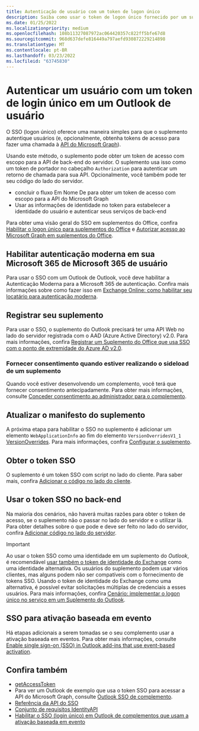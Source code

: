 ```yaml
---
title: Autenticação de usuário com um token de logon único
description: Saiba como usar o token de logon único fornecido por um suplemento do Outlook para implementar o SSO com o serviço.
ms.date: 01/25/2022
ms.localizationpriority: medium
ms.openlocfilehash: 108b11327087972ac064420357c822ff5bfe67d8
ms.sourcegitcommit: 968d637defe816449a797aefd930872229214898
ms.translationtype: MT
ms.contentlocale: pt-BR
ms.lasthandoff: 03/23/2022
ms.locfileid: "63745830"
---
```

# <a name="authenticate-a-user-with-a-single-sign-on-token-in-an-outlook-add-in"></a>Autenticar um usuário com um token de login único em um Outlook de usuário

O SSO (logon único) oferece uma maneira simples para que o suplemento autentique usuários (e, opcionalmente, obtenha tokens de acesso para fazer uma chamada à [API do Microsoft Graph](/graph/overview)).

Usando este método, o suplemento pode obter um token de acesso com escopo para a API de back-end do servidor. O suplemento usa isso como um token de portador no cabeçalho `Authorization` para autenticar um retorno de chamada para sua API. Opcionalmente, você também pode ter seu código do lado do servidor.

- concluir o fluxo Em Nome De para obter um token de acesso com escopo para a API do Microsoft Graph
- Usar as informações de identidade no token para estabelecer a identidade do usuário e autenticar seus serviços de back-end

Para obter uma visão geral do SSO em suplementos do Office, confira [Habilitar o logon único para suplementos do Office](../develop/sso-in-office-add-ins.md) e [Autorizar acesso ao Microsoft Graph em suplementos do Office](../develop/authorize-to-microsoft-graph.md).

## <a name="enable-modern-authentication-in-your-microsoft-365-tenancy"></a>Habilitar autenticação moderna em sua Microsoft 365 de Microsoft 365 de usuário

Para usar o SSO com um Outlook de Outlook, você deve habilitar a Autenticação Moderna para a Microsoft 365 de autenticação. Confira mais informações sobre como fazer isso em [Exchange Online: como habilitar seu locatário para autenticação moderna](https://social.technet.microsoft.com/wiki/contents/articles/32711.exchange-online-how-to-enable-your-tenant-for-modern-authentication.aspx).

## <a name="register-your-add-in"></a>Registrar seu suplemento

Para usar o SSO, o suplemento do Outlook precisará ter uma API Web no lado do servidor registrada com o AAD (Azure Active Directory) v2.0. Para mais informações, confira [Registrar um Suplemento do Office que usa SSO com o ponto de extremidade do Azure AD v2.0](../develop/register-sso-add-in-aad-v2.md).

### <a name="provide-consent-when-sideloading-an-add-in"></a>Fornecer consentimento quando estiver realizando o sideload de um suplemento

Quando você estiver desenvolvendo um complemento, você terá que fornecer consentimento antecipadamente. Para obter mais informações, consulte [Conceder consentimento ao administrador para o complemento](../develop/grant-admin-consent-to-an-add-in.md).

## <a name="update-the-add-in-manifest"></a>Atualizar o manifesto do suplemento

A próxima etapa para habilitar o SSO no suplemento é adicionar um elemento `WebApplicationInfo` ao fim do elemento `VersionOverridesV1_1` [VersionOverrides](../reference/manifest/versionoverrides.md). Para mais informações, confira [Configurar o suplemento](../develop/sso-in-office-add-ins.md#configure-the-add-in).

## <a name="get-the-sso-token"></a>Obter o token SSO

O suplemento é um token SSO com script no lado do cliente. Para saber mais, confira [Adicionar o código no lado do cliente](../develop/sso-in-office-add-ins.md#add-client-side-code).

## <a name="use-the-sso-token-at-the-back-end"></a>Usar o token SSO no back-end

Na maioria dos cenários, não haverá muitas razões para obter o token de acesso, se o suplemento não o passar no lado do servidor e o utilizar lá. Para obter detalhes sobre o que pode e deve ser feito no lado do servidor, confira [Adicionar código no lado do servidor](../develop/sso-in-office-add-ins.md#pass-the-access-token-to-server-side-code).

> [!IMPORTANT]
> Ao usar o token SSO como uma identidade em um suplemento do *Outlook*, é recomendável [usar também o token de identidade do Exchange](authenticate-a-user-with-an-identity-token.md) como uma identidade alternativa. Os usuários do suplemento podem usar vários clientes, mas alguns podem não ser compatíveis com o fornecimento de tokens SSO. Usando o token de identidade do Exchange como uma alternativa, é possível evitar solicitações múltiplas de credenciais a esses usuários. Para mais informações, confira [Cenário: implementar o logon único no serviço em um Suplemento do Outlook](implement-sso-in-outlook-add-in.md).

## <a name="sso-for-event-based-activation"></a>SSO para ativação baseada em evento

Há etapas adicionais a serem tomadas se o seu complemento usar a ativação baseada em eventos. Para obter mais informações, consulte [Enable single sign-on (SSO) in Outlook add-ins that use event-based activation](use-sso-in-event-based-activation.md).

## <a name="see-also"></a>Confira também

- [getAccessToken](/javascript/api/office-runtime/officeruntime.auth#office-runtime-officeruntime-auth-getaccesstoken-member(1))
- Para ver um Outlook de exemplo que usa o token SSO para acessar a API do Microsoft Graph, consulte [Outlook SSO de complemento](https://github.com/OfficeDev/Office-Add-in-samples/tree/main/Samples/auth/Outlook-Add-in-SSO).
- [Referência da API do SSO](/javascript/api/office/office.auth#office-office-auth-getaccesstoken-member(1))
- [Conjunto de requisitos IdentityAPI](../reference/requirement-sets/identity-api-requirement-sets.md)
- [Habilitar o SSO (login único) em Outlook de complementos que usam a ativação baseada em evento](use-sso-in-event-based-activation.md)
